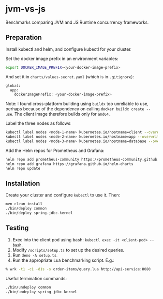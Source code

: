 # jvm-vs-js

Benchmarks comparing JVM and JS Runtime concurrency frameworks.

## Preparation

Install kubectl and helm, and configure kubectl for your cluster.

Set the docker image prefix in an environment variables:

```bash
export DOCKER_IMAGE_PREFIX=<your-docker-image-prefix>
```

And set it in `charts/values-secret.yaml` (which is in `.gitignore`):

```bash
global:
  app:
    dockerImagePrefix: <your-docker-image-prefix>
```

Note: I found cross-platform building using `buildx` too unreliable to use, 
perhaps because of the dependency on calling `docker buildx create --use`. 
The client image therefore builds only for `amd64`.

Label the three nodes as follows:

```bash
kubectl label nodes <node-1-name> kubernetes.io/hostname=client --overwrite
kubectl label nodes <node-2-name> kubernetes.io/hostname=app --overwrite
kubectl label nodes <node-3-name> kubernetes.io/hostname=database --overwrite
```

Add the Helm repos for Prometheus and Grafana:

```bash
helm repo add prometheus-community https://prometheus-community.github.io/helm-charts
helm repo add grafana https://grafana.github.io/helm-charts
helm repo update
```

## Installation

Create your cluster and configure `kubectl` to use it. Then:

```bash
mvn clean install
./bin/deploy common
./bin/deploy spring-jdbc-kernel
```

## Testing

1. Exec into the client pod using bash: `kubectl exec -it <client-pod> -- bash`.
2. Modify `/scripts/setup.ts` to set up the desired queries.
3. Run `deno -A setup.ts`.
4. Run the appropriate Lua benchmarking script. E.g.:

```bash
% wrk -t1 -c1 -d1s -s order-items/query.lua http://api-service:8080
```

Useful termination commands:

```bash
./bin/undeploy common
./bin/undeploy spring-jdbc-kernel
```
